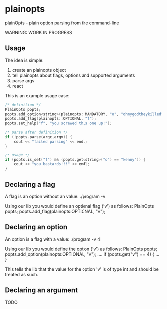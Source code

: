 plainopts
=========

plainOpts - plain  option parsing from the command-line 

WARNING: WORK IN PROGRESS


Usage
-----

The idea is simple:

1.  create an plainopts object 
2.  tell plainopts about flags, options and supported arguments
3.  parse argv
4.  react

This is an example usage case:

```cpp
/* definition */
PlainOpts popts; 
popts.add_option<string>(plainopts::MANDATORY, "o", "ohmygodtheykilled");
popts.add_flag(plainopts::OPTIONAL, "f");
popts.set_help("f", "you screwed this one up!");

/* parse after definition */
if (!popts.parse(argc,argv)) {
    cout << "failed parsing" << endl;
}

/* usage */
if (popts.is_set("f") && (popts.get<string>("o") == "kenny")) {
    cout << "you bastards!!!" << endl;
}
```

Declaring a flag
----------------

A flag is an option without an value:
    ./program -v

Using our lib you would define an optional flag ('v') as follows:
    PlainOpts popts;
    popts.add_flag(plainopts:OPTIONAL, "v");



Declaring an option
-------------------

An option is a flag with a value:
    ./program -v 4

Using our lib you would define the option ('v') as follows:
    PlainOpts popts;
    popts.add_option<int>(plainopts:OPTIONAL, "v");
    ....
    if (popts.get<int>("v") == 4) { ... }

This tells the lib that the value for the option 'v' is of type int and should be treated as such.



Declaring an argument
---------------------

TODO
